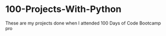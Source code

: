 # 100-Projects-With-Python
These are my projects done when I attended 100 Days of Code Bootcamp pro 
